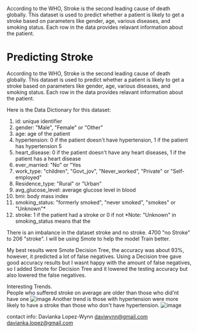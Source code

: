 According to the WHO, Stroke is the second leading cause of death globally. This dataset is used to predict whether a patient is likely to get a stroke based on parameters like gender, age, various diseases, and smoking status. Each row in the data provides relavant information about the patient.
# Predicting Stroke
According to the WHO, Stroke is the second leading cause of death globally. This dataset is used to predict whether a patient is likely to get a stroke based on parameters like gender, age, various diseases, and smoking status. Each row in the data provides relavant information about the patient.

Here is the Data Dictionary for this dataset:
1) id: unique identifier 
2) gender: "Male", "Female" or "Other" 
3) age: age of the patient 
4) hypertension: 0 if the patient doesn't have hypertension, 1 if the patient has hypertension 5
5) heart_disease: 0 if the patient doesn't have any heart diseases, 1 if the patient has a heart disease 
6) ever_married: "No" or "Yes
7) work_type: "children", "Govt_jov", "Never_worked", "Private" or "Self-employed"
8) Residence_type: "Rural" or "Urban" 
9) avg_glucose_level: average glucose level in blood 
10) bmi: body mass index
11) smoking_status: "formerly smoked", "never smoked", "smokes" or "Unknown"*
12) stroke: 1 if the patient had a stroke or 0 if not *Note: "Unknown" in smoking_status means that the 

There is an imbalance in the dataset stroke and no stroke. 4700 "no Stroke" to 206 "stroke". I will be using Smote to help the model Train better.   

My best results were Smote Decision Tree, the accuracy was about 93%, however, it predicted a lot of false negatives.  Using a Decision tree gave good accuracy results but I wasnt happy with the amount of false negatives, so I added Smote for Decision Tree and it lowered the testing accuracy but also lowered the false negatives.

Interesting Trends.  
People who suffered stroke on average are older than those who did'nt have one
![image](https://user-images.githubusercontent.com/87108987/184285473-ff730b63-5d74-4ea6-b313-597e8eca2ef8.png)
Another trend is those with hypertension  were more likely to have a stroke than those who don't have hypertension.
![image](https://user-images.githubusercontent.com/87108987/184287929-e6b0daa3-3fdd-450c-9522-f24f516890a1.png)



contact info:
Davianka Lopez-Wynn
daviwynn@gmail.com
davianka.lopez@gmail.com
